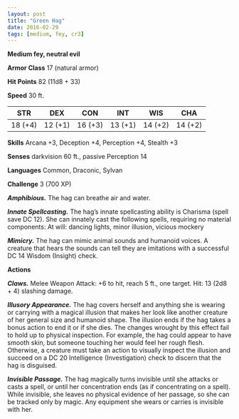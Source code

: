 ```yaml
---
layout: post
title: "Green Hag"
date: 2016-02-29
tags: [medium, fey, cr3]
---
```


**Medium fey, neutral evil**

**Armor Class** 17 (natural armor)

**Hit Points** 82 (11d8 + 33)

**Speed** 30 ft.

|   STR   |   DEX   |   CON   |   INT   |   WIS   |   CHA   |
|:-----:|:-----:|:-----:|:-----:|:-----:|:-----:|
| 18 (+4) | 12 (+1) | 16 (+3) | 13 (+1) | 14 (+2) | 14 (+2) |

**Skills** Arcana +3, Deception +4, Perception +4, Stealth +3 

**Senses** darkvision 60 ft., passive Perception 14 

**Languages** Common, Draconic, Sylvan 

**Challenge** 3 (700 XP)

***Amphibious.*** The hag can breathe air and water. 

***Innate Spellcasting.*** The hag’s innate spellcasting ability is Charisma (spell save DC 12). She can innately cast the following spells, requiring no material components: At will: dancing lights, minor illusion, vicious mockery 

***Mimicry.*** The hag can mimic animal sounds and humanoid voices. A creature that hears the sounds can tell they are imitations with a successful DC 14 Wisdom (Insight) check. 

**Actions**

***Claws.*** Melee Weapon Attack: +6 to hit, reach 5 ft., one target. Hit: 13 (2d8 + 4) slashing damage. 

***Illusory Appearance.*** The hag covers herself and anything she is wearing or carrying with a magical illusion that makes her look like another creature of her general size and humanoid shape. The illusion ends if the hag takes a bonus action to end it or if she dies. The changes wrought by this effect fail to hold up to physical inspection. For example, the hag could appear to have smooth skin, but someone touching her would feel her rough flesh. Otherwise, a creature must take an action to visually inspect the illusion and succeed on a DC 20 Intelligence (Investigation) check to discern that the hag is disguised. 

***Invisible Passage.*** The hag magically turns invisible until she attacks or casts a spell, or until her concentration ends (as if concentrating on a spell). While invisible, she leaves no physical evidence of her passage, so she can be tracked only by magic. Any equipment she wears or carries is invisible with her.
